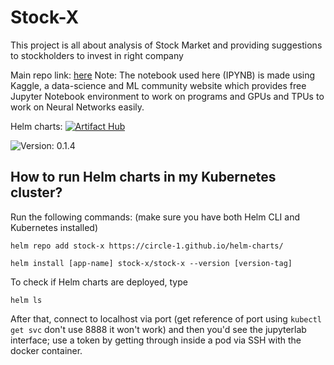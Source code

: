 # Stock-X

This project is all about analysis of Stock Market and providing suggestions to stockholders to invest in right company

Main repo link: [here](https://github.com/Circle-1/Stock-X)
Note: The notebook used here (IPYNB) is made using Kaggle, a data-science and ML community website which provides free Jupyter Notebook environment to work on programs and GPUs and TPUs to work on Neural Networks easily.

Helm charts: [![Artifact Hub](https://img.shields.io/endpoint?url=https://artifacthub.io/badge/repository/stock-x)](https://artifacthub.io/packages/search?repo=stock-x)

![Version: 0.1.4](https://img.shields.io/badge/Version-0.1.4-informational?style=flat-square)

## How to run Helm charts in my Kubernetes cluster?

Run the following commands: (make sure you have both Helm CLI and Kubernetes installed)

```
helm repo add stock-x https://circle-1.github.io/helm-charts/
```

```
helm install [app-name] stock-x/stock-x --version [version-tag]
```

To check if Helm charts are deployed, type
```
helm ls
```

After that, connect to localhost via port (get reference of port using `kubectl get svc` don't use 8888 it won't work) and then you'd see the jupyterlab interface; use a token by getting through inside a pod via SSH with the docker container.
